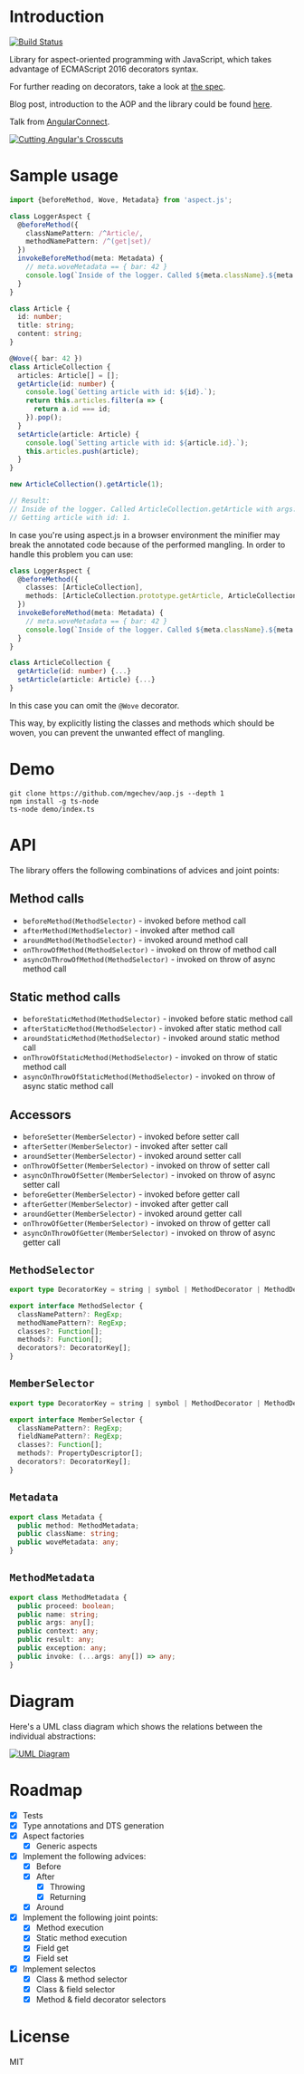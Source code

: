# Introduction

[![Build Status](https://travis-ci.org/lizardruss/crosscut.js.svg?branch=master)](https://travis-ci.org/lizardruss/crosscut.js)

Library for aspect-oriented programming with JavaScript, which takes advantage of ECMAScript 2016 decorators syntax.

For further reading on decorators, take a look at [the spec](https://github.com/wycats/javascript-decorators).

Blog post, introduction to the AOP and the library could be found [here](http://blog.mgechev.com/2015/07/29/aspect-oriented-programming-javascript-aop-js).

Talk from [AngularConnect](https://www.youtube.com/watch?v=C6e6-31HD5A).

[![Cutting Angular's Crosscuts](https://github.com/mgechev/aspect.js/blob/master/assets/aspectjs.png?raw=true)](https://www.youtube.com/watch?v=C6e6-31HD5A)

# Sample usage

```ts
import {beforeMethod, Wove, Metadata} from 'aspect.js';

class LoggerAspect {
  @beforeMethod({
    classNamePattern: /^Article/,
    methodNamePattern: /^(get|set)/
  })
  invokeBeforeMethod(meta: Metadata) {
    // meta.woveMetadata == { bar: 42 }
    console.log(`Inside of the logger. Called ${meta.className}.${meta.method.name} with args: ${meta.method.args.join(', ')}.`);
  }
}

class Article {
  id: number;
  title: string;
  content: string;
}

@Wove({ bar: 42 })
class ArticleCollection {
  articles: Article[] = [];
  getArticle(id: number) {
    console.log(`Getting article with id: ${id}.`);
    return this.articles.filter(a => {
      return a.id === id;
    }).pop();
  }
  setArticle(article: Article) {
    console.log(`Setting article with id: ${article.id}.`);
    this.articles.push(article);
  }
}

new ArticleCollection().getArticle(1);

// Result:
// Inside of the logger. Called ArticleCollection.getArticle with args: 1.
// Getting article with id: 1.
```

In case you're using aspect.js in a browser environment the minifier may break the annotated code because of the performed mangling. In order to handle this problem you can use:

```ts
class LoggerAspect {
  @beforeMethod({
    classes: [ArticleCollection],
    methods: [ArticleCollection.prototype.getArticle, ArticleCollection.prototype.setArticle]
  })
  invokeBeforeMethod(meta: Metadata) {
    // meta.woveMetadata == { bar: 42 }
    console.log(`Inside of the logger. Called ${meta.className}.${meta.method.name} with args: ${meta.method.args.join(', ')}.`);
  }
}

class ArticleCollection {
  getArticle(id: number) {...}
  setArticle(article: Article) {...}
}
```

In this case you can omit the `@Wove` decorator.

This way, by explicitly listing the classes and methods which should be woven, you can prevent the unwanted effect of mangling.

# Demo

```
git clone https://github.com/mgechev/aop.js --depth 1
npm install -g ts-node
ts-node demo/index.ts
```

# API

The library offers the following combinations of advices and joint points:

## Method calls

- `beforeMethod(MethodSelector)` - invoked before method call
- `afterMethod(MethodSelector)` - invoked after method call
- `aroundMethod(MethodSelector)` - invoked around method call
- `onThrowOfMethod(MethodSelector)` - invoked on throw of method call
- `asyncOnThrowOfMethod(MethodSelector)` - invoked on throw of async method call

## Static method calls

- `beforeStaticMethod(MethodSelector)` - invoked before static method call
- `afterStaticMethod(MethodSelector)` - invoked after static method call
- `aroundStaticMethod(MethodSelector)` - invoked around static method call
- `onThrowOfStaticMethod(MethodSelector)` - invoked on throw of static method call
- `asyncOnThrowOfStaticMethod(MethodSelector)` - invoked on throw of async static method call

## Accessors

- `beforeSetter(MemberSelector)` - invoked before setter call
- `afterSetter(MemberSelector)` - invoked after setter call
- `aroundSetter(MemberSelector)` - invoked around setter call
- `onThrowOfSetter(MemberSelector)` - invoked on throw of setter call
- `asyncOnThrowOfSetter(MemberSelector)` - invoked on throw of async setter call
- `beforeGetter(MemberSelector)` - invoked before getter call
- `afterGetter(MemberSelector)` - invoked after getter call
- `aroundGetter(MemberSelector)` - invoked around getter call
- `onThrowOfGetter(MemberSelector)` - invoked on throw of getter call
- `asyncOnThrowOfGetter(MemberSelector)` - invoked on throw of async getter call

## `MethodSelector`

```ts
export type DecoratorKey = string | symbol | MethodDecorator | MethodDecoratorFactory;

export interface MethodSelector {
  classNamePattern?: RegExp;
  methodNamePattern?: RegExp;
  classes?: Function[];
  methods?: Function[];
  decorators?: DecoratorKey[];
}
```

## `MemberSelector`

```ts
export type DecoratorKey = string | symbol | MethodDecorator | MethodDecoratorFactory;

export interface MemberSelector {
  classNamePattern?: RegExp;
  fieldNamePattern?: RegExp;
  classes?: Function[];
  methods?: PropertyDescriptor[];
  decorators?: DecoratorKey[];
}
```

## `Metadata`

```ts
export class Metadata {
  public method: MethodMetadata;
  public className: string;
  public woveMetadata: any;
}
```

## `MethodMetadata`

```ts
export class MethodMetadata {
  public proceed: boolean;
  public name: string;
  public args: any[];
  public context: any;
  public result: any;
  public exception: any;
  public invoke: (...args: any[]) => any;
}
```

# Diagram

Here's a UML class diagram which shows the relations between the individual abstractions:

[![UML Diagram](https://github.com/mgechev/aspect.js/blob/master/assets/diagram.png?raw=true)](https://github.com/mgechev/aspect.js/blob/master/assets/diagram.png?raw=true)

# Roadmap

- [x] Tests
- [x] Type annotations and DTS generation
- [x] Aspect factories
  - [x] Generic aspects
- [x] Implement the following advices:
  - [x] Before
  - [x] After
    - [x] Throwing
    - [x] Returning
  - [x] Around
- [x] Implement the following joint points:
  - [x] Method execution
  - [x] Static method execution
  - [x] Field get
  - [x] Field set
- [x] Implement selectos
  - [x] Class & method selector
  - [x] Class & field selector
  - [x] Method & field decorator selectors

# License

MIT
